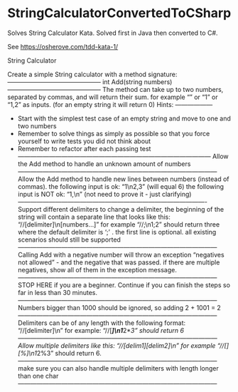 # StringCalculatorConvertedToCSharp
Solves String Calculator Kata. Solved first in Java then converted to C#.

See https://osherove.com/tdd-kata-1/


String Calculator

Create a simple String calculator with a method signature:
———————————————
int Add(string numbers)
———————————————
The method can take up to two numbers, separated by commas, and will return their sum. 
for example “” or “1” or “1,2” as inputs.
(for an empty string it will return 0) 
Hints:
——————
 - Start with the simplest test case of an empty string and move to one and two numbers
 - Remember to solve things as simply as possible so that you force yourself to write tests you did not think about
 - Remember to refactor after each passing test
———————————————————————————————
Allow the Add method to handle an unknown amount of numbers
————————————————————————————————
Allow the Add method to handle new lines between numbers (instead of commas).
the following input is ok: “1\n2,3” (will equal 6)
the following input is NOT ok: “1,\n” (not need to prove it - just clarifying)
——————————————————————————————-
Support different delimiters
to change a delimiter, the beginning of the string will contain a separate line that looks like this: “//[delimiter]\n[numbers…]” for example “//;\n1;2” should return three where the default delimiter is ‘;’ .
the first line is optional. all existing scenarios should still be supported
————————————————————————————————
Calling Add with a negative number will throw an exception “negatives not allowed” - and the negative that was passed. 
if there are multiple negatives, show all of them in the exception message.
————————————————————————————————
STOP HERE if you are a beginner. Continue if you can finish the steps so far in less than 30 minutes.
————————————————————————————————
Numbers bigger than 1000 should be ignored, so adding 2 + 1001 = 2
————————————————————————————————
Delimiters can be of any length with the following format: “//[delimiter]\n” for example: “//[***]\n1***2***3” should return 6
————————————————————————————————
Allow multiple delimiters like this: “//[delim1][delim2]\n” for example “//[*][%]\n1*2%3” should return 6.
————————————————————————————————
make sure you can also handle multiple delimiters with length longer than one char
———————————————————————————————— 

